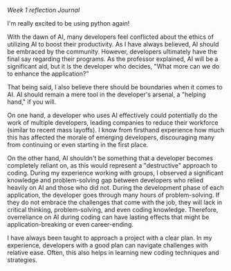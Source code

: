 *Week 1 reflection Journal*

I'm really excited to be using python again!

With the dawn of AI, many developers feel conflicted about the ethics of utilizing AI to boost their productivity. As I have always believed, AI should be embraced by the community. 
However, developers ultimately have the final say regarding their programs.
As the professor explained, AI will be a significant aid, but it is the developer who decides, "What more can we do to enhance the application?"

That being said, I also believe there should be boundaries when it comes to AI. AI should remain a mere tool in the developer's arsenal, a "helping hand," if you will. 

On one hand, a developer who uses AI effectively could potentially do the work of multiple developers, leading companies to reduce their workforce (similar to recent mass layoffs). 
I know from firsthand experience how much this has affected the morale of emerging developers, discouraging many from continuing or even starting in the first place.

On the other hand, AI shouldn't be something that a developer becomes completely reliant on, as this would represent a "destructive" approach to coding. 
During my experience working with groups, I observed a significant knowledge and problem-solving gap between developers who relied heavily on AI and those who did not. 
During the development phase of each application, the developer goes through many hours of problem-solving. 
If they do not embrace the challenges that come with the job, they will lack in critical thinking, problem-solving, and even coding knowledge. Therefore, overreliance on AI during coding can have lasting effects that might be application-breaking or even career-ending.

I have always been taught to approach a project with a clear plan. In my experience, developers with a good plan can navigate challenges with relative ease. Often, this also helps in learning new coding techniques and strategies.
